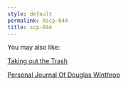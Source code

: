 ```yaml
---
style: default
permalink: Xscp-044
title: scp-044
---
```

You may also like:

[Taking out the Trash](http://scp-wiki.net/taking-out-the-trash)

[Personal Journal Of Douglas Winthrop](http://scp-wiki.net/personal-journal-of-douglas-winthrop)
